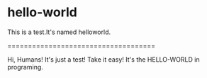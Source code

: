 # hello-world
This is a test.It's named helloworld.

====================================

Hi, Humans!
It's just a test! Take it easy!
It's the HELLO-WORLD in programing.


